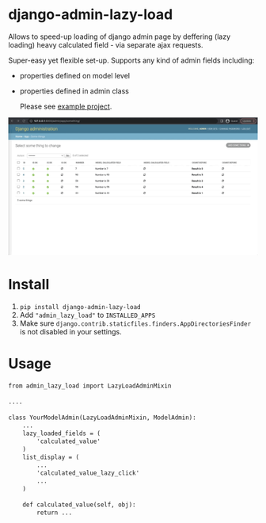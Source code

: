 # django-admin-lazy-load 

Allows to speed-up loading of django admin page by deffering (lazy  loading) heavy calculated field  - via separate ajax requests.

Super-easy yet flexible set-up. 
Supports any kind of admin fields including:

* properties defined on model level
* properties defined in admin class

  Please see [example project](example_project/app/admin.py).

![demo](docs/example_lazy_load.gif)

#  Install

1. `pip install django-admin-lazy-load`
2. Add `"admin_lazy_load"` to `INSTALLED_APPS`
3. Make sure `django.contrib.staticfiles.finders.AppDirectoriesFinder` is not disabled in your settings.
# Usage

```
from admin_lazy_load import LazyLoadAdminMixin

....

class YourModelAdmin(LazyLoadAdminMixin, ModelAdmin):
    ...
    lazy_loaded_fields = (
        'calculated_value'
    )
    list_display = (
        ...
        'calculated_value_lazy_click'
        ...
    )

    def calculated_value(self, obj):
        return ...

```
